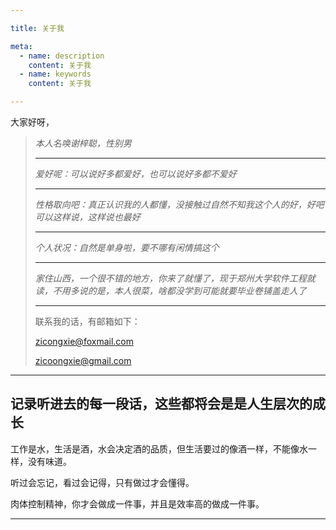 ```yaml
---

title: 关于我

meta:
  - name: description
    content: 关于我
  - name: keywords
    content: 关于我

---
```


大家好呀，

> *本人名唤谢梓聪，性别男*
>
> ------
>
> *爱好呢：可以说好多都爱好，也可以说好多都不爱好*
>
> ------
>
> *性格取向吧：真正认识我的人都懂，没接触过自然不知我这个人的好，好吧可以这样说，这样说也最好*
>
> ------
>
> *个人状况：自然是单身啦，要不哪有闲情搞这个*
>
> ------
>
> *家住山西，一个很不错的地方，你来了就懂了，现于郑州大学软件工程就读，不用多说的是，本人很菜，啥都没学到可能就要毕业卷铺盖走人了*
>
> ------
>
> 联系我的话，有邮箱如下：
>
> zicongxie@foxmail.com
>
> zicoongxie@gmail.com

------

## 记录听进去的每一段话，这些都将会是是人生层次的成长

<div class="note success"><p>工作是水，生活是酒，水会决定酒的品质，但生活要过的像酒一样，不能像水一样，没有味道。</p></div>

<div class="note info"><p>听过会忘记，看过会记得，只有做过才会懂得。</p></div>

<div class="note success"><p>肉体控制精神，你才会做成一件事，并且是效率高的做成一件事。</p></div>

---
